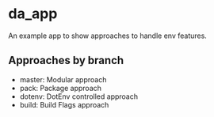 # da_app

An example app to show approaches to handle env features.

## Approaches by branch
- master: Modular approach
- pack: Package approach
- dotenv: DotEnv controlled approach
- build: Build Flags approach
